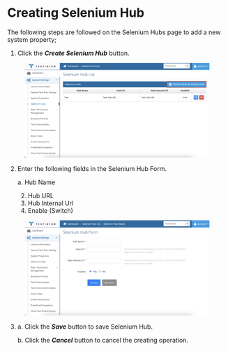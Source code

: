 # Creating Selenium Hub

The following steps are followed on the Selenium Hubs page to add a new system property;

1. Click the _**Create Selenium Hub**_ button.

<figure><img src="../../../.gitbook/assets/Selenium Hub create button.png" alt=""><figcaption></figcaption></figure>

2.  Enter the following fields in the Selenium Hub Form.

    &#x20; a. Hub Name

    2. Hub URL
    3. Hub Internal Url
    4. Enable (Switch)

<figure><img src="../../../.gitbook/assets/Selenium hub create screen.png" alt=""><figcaption></figcaption></figure>

3.  a. Click the _**Save**_ button to save Selenium Hub.

    b. Click the _**Cancel**_ button to cancel the creating operation.
